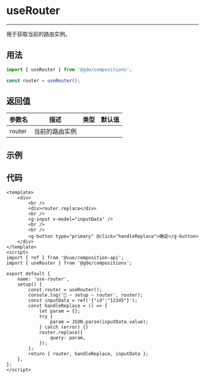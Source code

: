 # useRouter

---

用于获取当前的路由实例。

## 用法

```js
import { useRouter } from '@gde/compositions';

const router = useRouter();
```

## 返回值

| 参数名 | 描述           | 类型 | 默认值 |
| ------ | -------------- | ---- | ------ |
| router | 当前的路由实例 |      |        |

## 示例

<compositions-use-router/>

## 代码

```vue
<template>
    <div>
        <br />
        <div>router.replace</div>
        <br />
        <g-input v-model="inputData" />
        <br />
        <br />
        <g-button type="primary" @click="handleReplace">确定</g-button>
    </div>
</template>
<script>
import { ref } from '@vue/composition-api';
import { useRouter } from '@gde/compositions';

export default {
    name: 'use-router',
    setup() {
        const router = useRouter();
        console.log('🚀 ~ setup ~ router', router);
        const inputData = ref('{"id":"12345"}');
        const handleReplace = () => {
            let param = {};
            try {
                param = JSON.parse(inputData.value);
            } catch (error) {}
            router.replace({
                query: param,
            });
        };
        return { router, handleReplace, inputData };
    },
};
</script>
```

